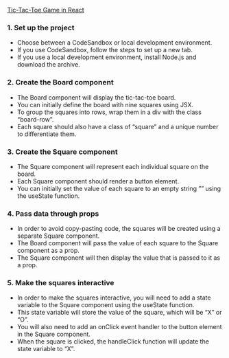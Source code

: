[Tic-Tac-Toe Game in React](https://react.dev/learn/tutorial-tic-tac-toe)

### 1. Set up the project
   * Choose between a CodeSandbox or local development environment.
   * If you use CodeSandbox, follow the steps to set up a new tab.
   * If you use a local development environment, install Node.js and download the archive.
### 2. Create the Board component
   * The Board component will display the tic-tac-toe board.
   * You can initially define the board with nine squares using JSX. 
   * To group the squares into rows, wrap them in a div with the class “board-row”. 
   * Each square should also have a class of “square” and a unique number to differentiate them. 
### 3. Create the Square component
   * The Square component will represent each individual square on the board.
   * Each Square component should render a button element. 
   * You can initially set the value of each square to an empty string ”” using the useState function.  
### 4. Pass data through props
   * In order to avoid copy-pasting code, the squares will be created using a separate Square component. 
   * The Board component will pass the value of each square to the Square component as a prop. 
   * The Square component will then display the value that is passed to it as a prop.  
### 5. Make the squares interactive
   * In order to make the squares interactive, you will need to add a state variable to the Square component using the useState function. 
   * This state variable will store the value of the square, which will be “X” or “O”.  
   * You will also need to add an onClick event handler to the button element in the Square component. 
   * When the square is clicked, the handleClick function will update the state variable to “X”.


